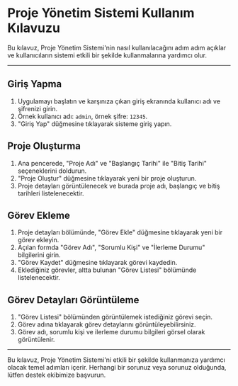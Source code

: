 # Proje Yönetim Sistemi Kullanım Kılavuzu

Bu kılavuz, Proje Yönetim Sistemi'nin nasıl kullanılacağını adım adım açıklar ve kullanıcıların sistemi etkili bir şekilde kullanmalarına yardımcı olur.

---

## Giriş Yapma

1. Uygulamayı başlatın ve karşınıza çıkan giriş ekranında kullanıcı adı ve şifrenizi girin.
2. Örnek kullanıcı adı: `admin`, örnek şifre: `12345`.
3. "Giriş Yap" düğmesine tıklayarak sisteme giriş yapın.

## Proje Oluşturma

1. Ana pencerede, "Proje Adı" ve "Başlangıç Tarihi" ile "Bitiş Tarihi" seçeneklerini doldurun.
2. "Proje Oluştur" düğmesine tıklayarak yeni bir proje oluşturun.
3. Proje detayları görüntülenecek ve burada proje adı, başlangıç ve bitiş tarihleri listelenecektir.

## Görev Ekleme

1. Proje detayları bölümünde, "Görev Ekle" düğmesine tıklayarak yeni bir görev ekleyin.
2. Açılan formda "Görev Adı", "Sorumlu Kişi" ve "İlerleme Durumu" bilgilerini girin.
3. "Görev Kaydet" düğmesine tıklayarak görevi kaydedin.
4. Eklediğiniz görevler, altta bulunan "Görev Listesi" bölümünde listelenecektir.

## Görev Detayları Görüntüleme

1. "Görev Listesi" bölümünden görüntülemek istediğiniz görevi seçin.
2. Görev adına tıklayarak görev detaylarını görüntüleyebilirsiniz.
3. Görev adı, sorumlu kişi ve ilerleme durumu bilgileri görsel olarak görüntülenir.

---

Bu kılavuz, Proje Yönetim Sistemi'ni etkili bir şekilde kullanmanıza yardımcı olacak temel adımları içerir. Herhangi bir sorunuz veya sorunuz olduğunda, lütfen destek ekibimize başvurun.